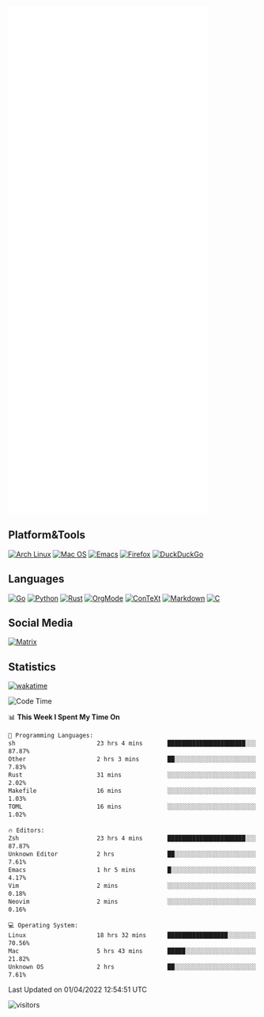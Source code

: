 ![Metrics](https://github.com/SteamedFish/SteamedFish/blob/master/github-metrics.svg)

## Platform&Tools

[![Arch Linux](https://img.shields.io/badge/ArchLinux-1793D1?logo=arch-linux&logoColor=fff&style=flat-square)](https://archlinux.org/)
[![Mac OS](https://img.shields.io/badge/MacOS-000000?style=flat-square&logo=macos&logoColor=F0F0F0)](https://www.apple.com/macos/)
[![Emacs](https://img.shields.io/badge/Emacs-%237F5AB6.svg?&style=flat-square&logo=gnu-emacs&logoColor=white)](https://www.gnu.org/software/emacs/)
[![Firefox](https://img.shields.io/badge/Firefox-FF7139?style=flat-square&logo=Firefox-Browser&logoColor=white)](https://firefox.com/)
[![DuckDuckGo](https://img.shields.io/badge/DuckDuckGo-DE5833?style=flat-square&logo=DuckDuckGo&logoColor=white)](https://duckduckgo.com/)

## Languages

[![Go](https://img.shields.io/badge/Golang-%2300ADD8.svg?style=flat-square&logo=go&logoColor=white)](https://golang.org/)
[![Python](https://img.shields.io/badge/Python-3670A0?style=flat-square&logo=python&logoColor=ffdd54)](https://www.python.org/)
[![Rust](https://img.shields.io/badge/Rust-%23000000.svg?style=flat-square&logo=rust&logoColor=white)](https://www.rust-lang.org/)
[![OrgMode](https://img.shields.io/badge/OrgMode-%23000000.svg?style=flat-square&logo=org&logoColor=white)](https://orgmode.org/)
[![ConTeXt](https://img.shields.io/badge/ConTeXt-%23008080.svg?style=flat-square&logo=latex&logoColor=white)](https://contextgarden.net/)
[![Markdown](https://img.shields.io/badge/MarkDown-%23000000.svg?style=flat-square&logo=markdown&logoColor=white)](https://daringfireball.net/projects/markdown/)
[![C](https://img.shields.io/badge/C-%2300599C.svg?style=flat-square&logo=c&logoColor=white)](https://www.iso.org/standard/74528.html)

## Social Media

[![Matrix](https://img.shields.io/badge/SteamedFish-2CA5E0?style=social&logo=matrix&logoColor=black)](https://matrix.to/#/@i:steamedfish.org)

## Statistics
[![wakatime](https://wakatime.com/badge/user/168280d6-fcf2-4b4f-ad3a-dc4612f35b38.svg)](https://wakatime.com/@168280d6-fcf2-4b4f-ad3a-dc4612f35b38)

<!--START_SECTION:waka-->
![Code Time](http://img.shields.io/badge/Code%20Time-1%2C721%20hrs%209%20mins-blue)

📊 **This Week I Spent My Time On** 

```text
💬 Programming Languages: 
sh                       23 hrs 4 mins       ██████████████████████░░░   87.87% 
Other                    2 hrs 3 mins        ██░░░░░░░░░░░░░░░░░░░░░░░   7.83% 
Rust                     31 mins             ░░░░░░░░░░░░░░░░░░░░░░░░░   2.02% 
Makefile                 16 mins             ░░░░░░░░░░░░░░░░░░░░░░░░░   1.03% 
TOML                     16 mins             ░░░░░░░░░░░░░░░░░░░░░░░░░   1.02%

🔥 Editors: 
Zsh                      23 hrs 4 mins       ██████████████████████░░░   87.87% 
Unknown Editor           2 hrs               ██░░░░░░░░░░░░░░░░░░░░░░░   7.61% 
Emacs                    1 hr 5 mins         █░░░░░░░░░░░░░░░░░░░░░░░░   4.17% 
Vim                      2 mins              ░░░░░░░░░░░░░░░░░░░░░░░░░   0.18% 
Neovim                   2 mins              ░░░░░░░░░░░░░░░░░░░░░░░░░   0.16%

💻 Operating System: 
Linux                    18 hrs 32 mins      █████████████████░░░░░░░░   70.56% 
Mac                      5 hrs 43 mins       █████░░░░░░░░░░░░░░░░░░░░   21.82% 
Unknown OS               2 hrs               ██░░░░░░░░░░░░░░░░░░░░░░░   7.61%

```


 Last Updated on 01/04/2022 12:54:51 UTC
<!--END_SECTION:waka-->

![visitors](https://visitor-badge.laobi.icu/badge?page_id=SteamedFish.SteamedFish)
